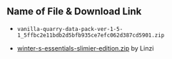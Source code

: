## Name of File & Download Link

- ```vanilla-quarry-data-pack-ver-1-5-1_5ffbc2e11bdb2d5bfb935ce7efc062d387cd5901.zip```

- [winter-s-essentials-slimier-edition.zip](https://www.planetminecraft.com/data-pack/winter-s-rebalance-balance-changes-for-diamond-and-netherite/) by Linzi